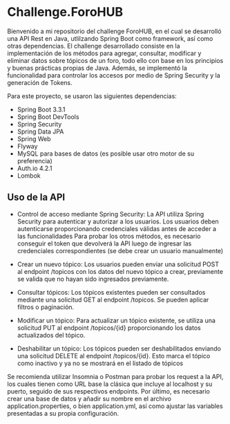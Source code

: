 # Challenge.ForoHUB
Bienvenido a mi repositorio del challenge ForoHUB, en el cual se desarrolló una API Rest en Java, utlilzando Spring Boot como framework, así como otras dependencias.
El challenge desarrollado consiste en la implementación de los métodos para agregar, consultar, modificar y eliminar datos sobre tópicos de un foro, todo ello con base en los principios y buenas prácticas propias de Java. Además, se implementó la funcionalidad para controlar los accesos por medio de Spring Security y la generación de Tokens.

Para este proyecto, se usaron las siguientes dependencias:

- Spring Boot 3.3.1
- Spring Boot DevTools
- Spring Security
- Spring Data JPA
- Spring Web
- Flyway
- MySQL para bases de datos (es posible usar otro motor de su preferencia)
- Auth.io 4.2.1
- Lombok

## Uso de la API
  
- Control de acceso mediante Spring Security: La API utiliza Spring Security para autenticar y autorizar a los usuarios. Los usuarios deben autenticarse proporcionando credenciales válidas antes de acceder a las funcionalidades
Para probar los otros métodos, es necesario conseguir el token que devolverá la API luego de ingresar las credenciales correspondientes (se debe crear un usuario manualmente)

- Crear un nuevo tópico: Los usuarios pueden enviar una solicitud POST al endpoint /topicos con los datos del nuevo tópico a crear, previamente se valida que no hayan sido ingresados previamente.

- Consultar tópicos: Los tópicos existentes pueden ser consultados mediante una solicitud GET al endpoint /topicos. Se pueden aplicar filtros o paginación.

- Modificar un tópico: Para actualizar un tópico existente, se utiliza una solicitud PUT al endpoint /topicos/{id} proporcionando los datos actualizados del tópico.
 
- Deshabilitar un tópico: Los tópicos pueden ser deshabilitados enviando una solicitud DELETE al endpoint /topicos/{id}. Esto marca el tópico como inactivo y ya no se mostrará en el listado de tópicos

Se recomienda utilizar Insomnia o Postman para probar los request a la API, los cuales tienen como URL base la clásica que incluye al localhost y su puerto, seguido de sus respectivos endpoints. Por último, es necesario crear una base de datos y añadir su nombre en el archivo application.properties, o bien application.yml, así como ajustar las variables presentadas a su propia configuración.
